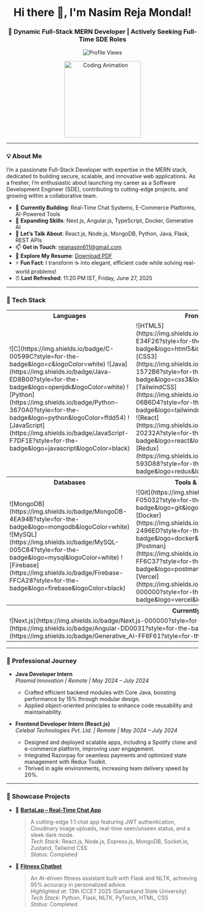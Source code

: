 <h1 align="center">Hi there 👋, I'm Nasim Reja Mondal!</h1>
<h3 align="center">🚀 Dynamic Full-Stack MERN Developer | Actively Seeking Full-Time SDE Roles</h3>

<p align="center">
  <img src="https://komarev.com/ghpvc/?username=NasimReja077&label=Profile%20Views&color=0e75b6&style=flat-square" alt="Profile Views" />
</p>

<p align="center">
  <img src="https://media3.giphy.com/media/v1.Y2lkPTc5MGI3NjExemEybDV4cWpzbGFreHJtcDUwNzV1MXU2cjRjZGV4ejJlamcxazdpOSZlcD12MV9pbnRlcm5hbF9naWZfYnlfaWQmY3Q9Zw/3o7TKMt1VVNkHV2PaE/giphy.gif" width="200" alt="Coding Animation" />
</p>

---

### 💡 About Me
I’m a passionate Full-Stack Developer with expertise in the MERN stack, dedicated to building secure, scalable, and innovative web applications. As a fresher, I’m enthusiastic about launching my career as a Software Development Engineer (SDE), contributing to cutting-edge projects, and growing within a collaborative team.

- 🔭 **Currently Building**: Real-Time Chat Systems, E-Commerce Platforms, AI-Powered Tools
- 🌱 **Expanding Skills**: Next.js, Angular.js, TypeScript, Docker, Generative AI
- 💬 **Let’s Talk About**: React.js, Node.js, MongoDB, Python, Java, Flask, REST APIs
- 📫 **Get in Touch**: [rejanasim611@gmail.com](mailto:rejanasim611@gmail.com)
- 📄 **Explore My Resume**: [Download PDF](https://drive.google.com/file/d/1szmkwabIxiW9kpXbzQrS0Y5CBo27mbBO/view?usp=sharing)
- ⚡ **Fun Fact**: I transform ☕ into elegant, efficient code while solving real-world problems!
- ⏰ **Last Refreshed**: 11:20 PM IST, Friday, June 27, 2025

---

### 🧰 Tech Stack
<div align="center">
  <table>
    <tr>
      <th><strong>Languages</strong></th>
      <th><strong>Frontend</strong></th>
      <th><strong>Backend</strong></th>
    </tr>
    <tr>
      <td>
        ![C](https://img.shields.io/badge/C-00599C?style=for-the-badge&logo=c&logoColor=white)  
        ![Java](https://img.shields.io/badge/Java-ED8B00?style=for-the-badge&logo=openjdk&logoColor=white)  
        ![Python](https://img.shields.io/badge/Python-3670A0?style=for-the-badge&logo=python&logoColor=ffdd54)  
        ![JavaScript](https://img.shields.io/badge/JavaScript-F7DF1E?style=for-the-badge&logo=javascript&logoColor=black)
      </td>
      <td>
        ![HTML5](https://img.shields.io/badge/HTML5-E34F26?style=for-the-badge&logo=html5&logoColor=white)  
        ![CSS3](https://img.shields.io/badge/CSS3-1572B6?style=for-the-badge&logo=css3&logoColor=white)  
        ![TailwindCSS](https://img.shields.io/badge/TailwindCSS-06B6D4?style=for-the-badge&logo=tailwindcss&logoColor=white)  
        ![React](https://img.shields.io/badge/React-20232A?style=for-the-badge&logo=react&logoColor=61DAFB)  
        ![Redux](https://img.shields.io/badge/Redux-593D88?style=for-the-badge&logo=redux&logoColor=white)
      </td>
      <td>
        ![Node.js](https://img.shields.io/badge/Node.js-339933?style=for-the-badge&logo=nodedotjs&logoColor=white)  
        ![Express.js](https://img.shields.io/badge/Express.js-404D59?style=for-the-badge)  
        ![Flask](https://img.shields.io/badge/Flask-000000?style=for-the-badge&logo=flask&logoColor=white)
      </td>
    </tr>
    <tr>
      <th><strong>Databases</strong></th>
      <th><strong>Tools & DevOps</strong></th>
      <th><strong>Design & IDE</strong></th>
    </tr>
    <tr>
      <td>
        ![MongoDB](https://img.shields.io/badge/MongoDB-4EA94B?style=for-the-badge&logo=mongodb&logoColor=white)  
        ![MySQL](https://img.shields.io/badge/MySQL-005C84?style=for-the-badge&logo=mysql&logoColor=white)  
        ![Firebase](https://img.shields.io/badge/Firebase-FFCA28?style=for-the-badge&logo=firebase&logoColor=black)
      </td>
      <td>
        ![Git](https://img.shields.io/badge/Git-F05032?style=for-the-badge&logo=git&logoColor=white)  
        ![Docker](https://img.shields.io/badge/Docker-2496ED?style=for-the-badge&logo=docker&logoColor=white)  
        ![Postman](https://img.shields.io/badge/Postman-FF6C37?style=for-the-badge&logo=postman&logoColor=white)  
        ![Vercel](https://img.shields.io/badge/Vercel-000000?style=for-the-badge&logo=vercel&logoColor=white)
      </td>
      <td>
        ![Figma](https://img.shields.io/badge/Figma-F24E1E?style=for-the-badge&logo=figma&logoColor=white)  
        ![VS Code](https://img.shields.io/badge/VS%20Code-007ACC?style=for-the-badge&logo=visual-studio-code&logoColor=white)
      </td>
    </tr>
    <tr>
      <th colspan="3"><strong>Currently Exploring</strong></th>
    </tr>
    <tr>
      <td colspan="3">
        ![Next.js](https://img.shields.io/badge/Next.js-000000?style=for-the-badge&logo=nextdotjs&logoColor=white)  
        ![Angular](https://img.shields.io/badge/Angular-DD0031?style=for-the-badge&logo=angular&logoColor=white)  
        ![Generative AI](https://img.shields.io/badge/Generative_AI-FF6F61?style=for-the-badge&logo=artificial-intelligence)
      </td>
    </tr>
  </table>
</div>

---

### 💼 Professional Journey
- **Java Developer Intern**  
  *Plasmid Innovation | Remote | May 2024 – July 2024*  
  - Crafted efficient backend modules with Core Java, boosting performance by 15% through modular design.
  - Applied object-oriented principles to enhance code reusability and maintainability.

- **Frontend Developer Intern (React.js)**  
  *Celebal Technologies Pvt. Ltd. | Remote | May 2024 – July 2024*  
  - Designed and deployed scalable apps, including a Spotify clone and e-commerce platform, improving user engagement.
  - Integrated Razorpay for seamless payments and optimized state management with Redux Toolkit.
  - Thrived in agile environments, increasing team delivery speed by 20%.

---

### 📌 Showcase Projects
- 🔹 **[BartaLap – Real-Time Chat App](https://github.com/NasimReja077/Barta-LAP-ChatApp)**  
  > A cutting-edge 1:1 chat app featuring JWT authentication, Cloudinary image uploads, real-time seen/unseen status, and a sleek dark mode.  
  *Tech Stack*: React.js, Node.js, Express.js, MongoDB, Socket.io, Zustand, Tailwind CSS  
  *Status*: Completed  

- 🔹 **[Fitness Chatbot](https://github.com/NasimReja077/ChatBot)**  
  > An AI-driven fitness assistant built with Flask and NLTK, achieving 95% accuracy in personalized advice.  
  *Highlighted at*: 13th ICCET 2025 (Samarkand State University)  
  *Tech Stack*: Python, Flask, NLTK, PyTorch, HTML, CSS  
  *Status*: Completed  

